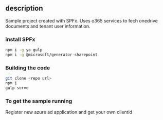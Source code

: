 ## description

Sample project created with SPFx. Uses o365 services to fech onedrive documents and tenant user information.

### install SPFx
```bash
npm i -g yo gulp
npm i -g @microsoft/generator-sharepoint 
```

### Building the code

```bash
git clone <repo url>
npm i
gulp serve
```

### To get the sample running
Register new azure ad application and get your own clientid
